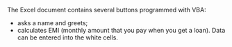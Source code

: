 The Excel document contains several buttons programmed with VBA:
- asks a name and greets;
- calculates EMI (monthly amount that you pay when you get a loan). Data can be entered into the white cells.
